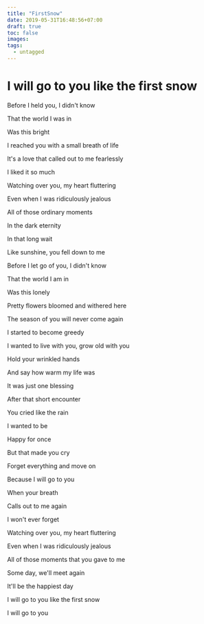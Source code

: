 ```yaml
---
title: "FirstSnow"
date: 2019-05-31T16:48:56+07:00
draft: true
toc: false
images:
tags: 
  - untagged
---
```


# I will go to you like the first snow

Before I held you, I didn't know

That the world I was in

Was this bright

I reached you with a small breath of life

It's a love that called out to me fearlessly

I liked it so much

Watching over you, my heart fluttering

Even when I was ridiculously jealous

All of those ordinary moments

In the dark eternity

In that long wait

Like sunshine, you fell down to me

Before I let go of you, I didn't know

That the world I am in

Was this lonely

Pretty flowers bloomed and withered here

The season of you will never come again

I started to become greedy

I wanted to live with you, grow old with you

Hold your wrinkled hands

And say how warm my life was

It was just one blessing

After that short encounter

You cried like the rain

I wanted to be

Happy for once

But that made you cry

Forget everything and move on

Because I will go to you

When your breath

Calls out to me again

I won't ever forget

Watching over you, my heart fluttering

Even when I was ridiculously jealous

All of those moments that you gave to me

Some day, we'll meet again

It'll be the happiest day

I will go to you like the first snow

I will go to you